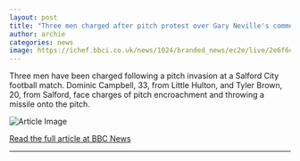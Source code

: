 ```yaml
---
layout: post
title: "Three men charged after pitch protest over Gary Neville's comments"
author: archie
categories: news
image: https://ichef.bbci.co.uk/news/1024/branded_news/ec2e/live/2e6f6c90-acf3-11f0-b8cc-151f3d48cffd.png
---
```

Three men have been charged following a pitch invasion at a Salford City football match. Dominic Campbell, 33, from Little Hulton, and Tyler Brown, 20, from Salford, face charges of pitch encroachment and throwing a missile onto the pitch.

![Article Image](https://ichef.bbci.co.uk/news/1024/branded_news/ec2e/live/2e6f6c90-acf3-11f0-b8cc-151f3d48cffd.png)

[Read the full article at BBC News](https://www.bbc.com/news/articles/c3ep3gwg544o?at_medium=RSS&at_campaign=rss)

---
